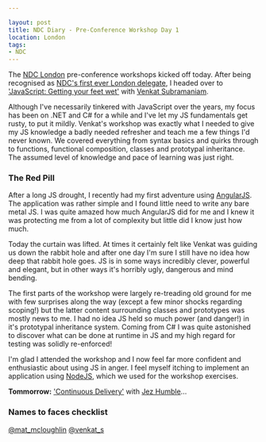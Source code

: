 ```yaml
---

layout: post
title: NDC Diary - Pre-Conference Workshop Day 1 
location: London
tags:
- NDC
---
```


The [NDC London](http://ndc-london.com/) pre-conference workshops kicked off today. After being recognised as [NDC's first ever London delegate](https://twitter.com/NDC_Conferences/status/407540261774831617), I headed over to ['JavaScript: Getting your feet wet'](http://ndc-london.com/pre-conference-workshop/javascript-getting-your-feet-wet-venkat-subramaniam-2-dec/1281) with [Venkat Subramaniam](https://twitter.com/venkat_s). 

Although I've necessarily tinkered with JavaScript over the years, my focus has been on .NET and C# for a while and I've let my JS fundamentals get rusty, to put it mildly. Venkat's workshop was exactly what I needed to give my JS knowledge a badly needed refresher and teach me a few things I'd never known. We covered everything from syntax basics and quirks through to functions, functional composition, classes and prototypal inheritance. The assumed level of knowledge and pace of learning was just right.

<!--excerpt-->

### The Red Pill

After a long JS drought, I recently had my first adventure using [AngularJS](http://angularjs.org/). The application was rather simple and I found little need to write any bare metal JS. I was quite amazed how much AngularJS did for me and I knew it was protecting me from a lot of complexity but little did I know just how much.

Today the curtain was lifted. At times it certainly felt like Venkat was guiding us down the rabbit hole and after one day I'm sure I still have no idea how deep that rabbit hole goes. JS is in some ways incredibly clever, powerful and elegant, but in other ways it's horribly ugly, dangerous and mind bending.

The first parts of the workshop were largely re-treading old ground for me with few surprises along the way (except a few minor shocks regarding scoping!) but the latter content surrounding classes and prototypes was mostly news to me. I had no idea JS held so much power (and danger!) in it's prototypal inheritance system. Coming from C# I was quite astonished to discover what can be done at runtime in JS and my high regard for testing was solidly re-enforced!

I'm glad I attended the workshop and I now feel far more confident and enthusiastic about using JS in anger. I feel myself itching to implement an application using [NodeJS](http://nodejs.org/), which we used for the workshop exercises.

**Tommorrow:** ['Continuous Delivery'](http://www.ndc-london.com/pre-conference-workshop/continuous-delivery-workshop/1043) with [Jez Humble](https://twitter.com/jezhumble)...

### Names to faces checklist

[@mat_mcloughlin](https://twitter.com/mat_mcloughlin) [@venkat_s](https://twitter.com/venkat_s)